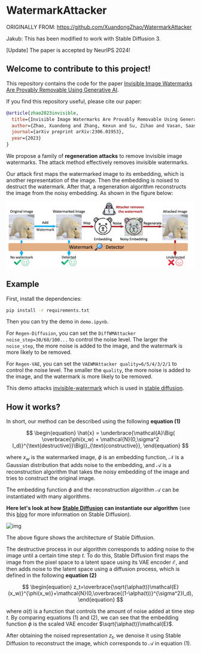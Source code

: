 # WatermarkAttacker

ORIGINALLY FROM: <https://github.com/XuandongZhao/WatermarkAttacker>

Jakub: This has been modified to work with Stable Diffusion 3.

[Update] The paper is accepted by NeurIPS 2024!

## **Welcome to contribute to this project!**

This repository contains the code for the paper [Invisible Image Watermarks Are Provably Removable Using Generative AI](https://arxiv.org/abs/2306.01953).

If you find this repository useful, please cite our paper:

```bibtex
@article{zhao2023invisible,
  title={Invisible Image Watermarks Are Provably Removable Using Generative AI},
  author={Zhao, Xuandong and Zhang, Kexun and Su, Zihao and Vasan, Saastha and Grishchenko, Ilya and Kruegel, Christopher and Vigna, Giovanni and Wang, Yu-Xiang and Li, Lei},
  journal={arXiv preprint arXiv:2306.01953},
  year={2023}
}
```

We propose a family of **regeneration attacks** to remove invisible image watermarks. The attack method effectively removes invisible watermarks.

Our attack first maps the watermarked image to its embedding, which is another representation of the image. Then the embedding is noised to destruct the watermark. After that, a regeneration algorithm reconstructs the image from the noisy embedding. As shown in the figure below:

![demo](./fig/demo.png)

## Example

First, install the dependencies:

```bash
pip install -r requirements.txt
```

Then you can try the demo in `demo.ipynb`.

For `Regen-Diffusion`, you can set the `DiffWMAttacker noise_step=30/60/100...` to control the noise level. The larger the `noise_step`, the more noise is added to the image, and the watermark is more likely to be removed.

For `Regen-VAE`, you can set the `VAEWMAttacker quality=6/5/4/3/2/1` to control the noise level. The smaller the `quality`, the more noise is added to the image, and the watermark is more likely to be removed.

This demo attacks [invisible-watermark](https://github.com/ShieldMnt/invisible-watermark) which is used in [stable diffusion](https://github.com/Stability-AI/stablediffusion).

## How it works?

In short, our method can be described using the following **equation (1)**

$$
\begin{equation}
\hat{x} =  \underbrace{\mathcal{A}\Big( \overbrace{\phi(x_w) + \mathcal{N}(0,\sigma^2 I_d)}^{\text{destructive}}\Big)}_{\text{constructive}},
\end{equation}
$$

where $x_w$ is the watermarked image, $\phi$ is an embedding function, $\mathcal{N}$ is a Gaussian distribution that adds noise to the embedding, and $\mathcal{A}$ is a reconstruction algorithm that takes the noisy embedding of the image and tries to construct the original image.

The embedding function $\phi$ and the reconstruction algorithm $\mathcal{A}$ can be instantiated with many algorithms.

**Here let's look at how [Stable Diffusion](https://github.com/CompVis/stable-diffusion) can instantiate our algorithm** (see this [blog](https://huggingface.co/blog/stable_diffusion) for more information on Stable Diffusion).

![img](https://ommer-lab.com/wp-content/uploads/2022/08/article-Figure3-1.png)

The above figure shows the architecture of Stable Diffusion.

The destructive process in our algorithm corresponds to adding noise to the image until a certain time step $t$. To do this, Stable Diffusion first maps the image from the pixel space to a latent space using its VAE encoder $\mathcal{E}$, and then adds noise to the latent space using a diffusion process, which is defined in the following **equation (2)**

$$
\begin{equation}
z_t=\overbrace{\sqrt{\alpha(t)}\mathcal{E}(x_w)}^{\phi(x_w)}+\mathcal{N}(0,\overbrace{(1-\alpha(t))}^{\sigma^2}I_d),
\end{equation}
$$

where $\alpha(t)$ is a function that controls the amount of noise added at time step $t$. By comparing equations (1) and (2), we can see that the embedding function $\phi$ is the scaled VAE encoder $\sqrt{\alpha(t)}\mathcal{E}$.

After obtaining the noised representation $z_t$, we denoise it using Stable Diffusion to reconstruct the image, which corresponds to $\mathcal{A}$ in equation (1).
